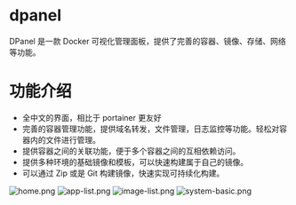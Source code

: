 # dpanel

DPanel 是一款 Docker 可视化管理面板，提供了完善的容器、镜像、存储、网络等功能。

# 功能介绍

- 全中文的界面，相比于 portainer 更友好
- 完善的容器管理功能，提供域名转发，文件管理，日志监控等功能。轻松对容器内的文件进行管理。
- 提供容器之间的关联功能，便于多个容器之间的互相依赖访问。
- 提供多种环境的基础镜像和模板，可以快速构建属于自己的镜像。
- 可以通过 Zip 或是 Git 构建镜像，快速实现可持续化构建。

![home.png](https://s2.loli.net/2024/05/22/Q14SEiR7z2uOHTX.png)
![app-list.png](https://s2.loli.net/2024/05/25/P1RTvFtiwYOB6Hn.png)
![image-list.png](https://s2.loli.net/2024/05/25/Du3HgGmdXb5qiap.png)
![system-basic.png](https://s2.loli.net/2024/05/25/P8N23wqaKlFAfy4.png)
